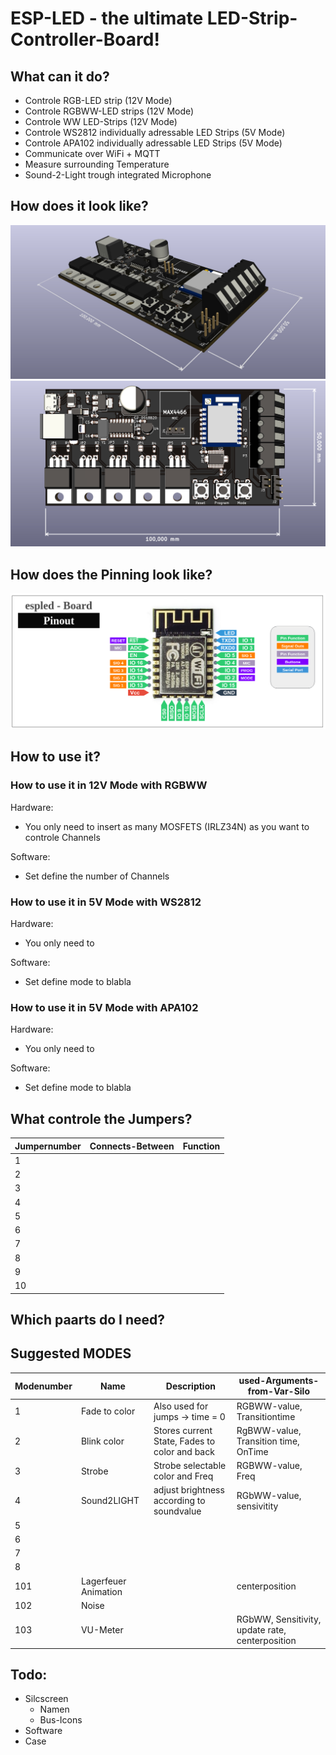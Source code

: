 # ESP-LED - the ultimate LED-Strip-Controller-Board!

## What can it do?
* Controle RGB-LED strip (12V Mode)
* Controle RGBWW-LED strips (12V Mode)
* Controle WW LED-Strips (12V Mode)
* Controle WS2812 individually adressable LED Strips (5V Mode)
* Controle APA102 individually adressable LED Strips (5V Mode)
* Communicate over WiFi + MQTT
* Measure surrounding Temperature
* Sound-2-Light trough integrated Microphone

## How does it look like?
![3D-View](/doc/3d-view-1.jpeg)
![3D-View](/doc/3d-view-2.jpeg)

## How does the Pinning look like?
![3D-View](/doc/Pinout.png)

## How to use it?

### How to use it in 12V Mode with RGBWW
Hardware: 
* You only need to insert as many MOSFETS (IRLZ34N) as you want to controle Channels

Software:
* Set define the number of Channels


### How to use it in 5V Mode with WS2812
Hardware: 
* You only need to 

Software:
* Set define mode to blabla


### How to use it in 5V Mode with APA102
Hardware: 
* You only need to 

Software:
* Set define mode to blabla


## What controle the Jumpers?
| Jumpernumber | Connects-Between | Function |
|--------------|------------------|----------|
|       1      |                  |          |
|       2      |                  |          |
|       3      |                  |          |
|       4      |                  |          |
|       5      |                  |          |
|       6      |                  |          |
|       7      |                  |          |
|       8      |                  |          |
|       9      |                  |          |
|      10      |                  |          |


## Which paarts do I need?

## Suggested MODES

| Modenumber   |        Name      | Description | used-Arguments-from-Var-Silo|
|--------------|------------------|-------------|-----------------------------|
|1|  Fade to color   |  Also used for jumps -> time = 0           | RGBWW-value, Transitiontime |
|2|  Blink color     |  Stores current State, Fades to color and back | RgBWW-value, Transition time, OnTime |
|3|Strobe|Strobe selectable color and Freq|RGBWW-value, Freq |
|4|Sound2LIGHT|adjust brightness according to soundvalue|RGbWW-value, sensivitity |
|5||||
|6||||
|7||||
|8||||
|101|Lagerfeuer Animation||centerposition|
|102|Noise|||
|103|VU-Meter|| RGbWW, Sensitivity, update rate, centerposition |



## Todo:
* Silcscreen
    * Namen
    * Bus-Icons
* Software
* Case
